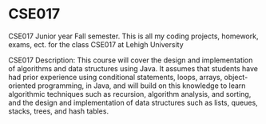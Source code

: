 # CSE017
CSE017 Junior year Fall semester.
This is all my coding projects, homework, exams, ect. for the class CSE017 at Lehigh University

CSE017 Description:
This course will cover the design and implementation of algorithms and data structures
using Java. It assumes that students have had prior experience using conditional
statements, loops, arrays, object-oriented programming, in Java, and will build on this
knowledge to learn algorithmic techniques such as recursion, algorithm analysis, and
sorting, and the design and implementation of data structures such as lists, queues,
stacks, trees, and hash tables.
